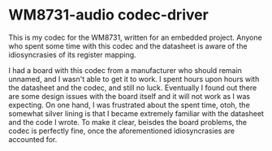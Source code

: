 # WM8731-audio codec-driver

This is my codec for the WM8731, written for an embedded project. Anyone who spent some time with this codec and the datasheet is aware of the idiosyncrasies of its register mapping. 

I had a board with this codec from a manufacturer who should remain unnamed, and I wasn't able to get it to work. I spent hours upon hours with the datasheet and the codec, and still no luck. Eventually I found out there are some design issues with the board itself and it will not work as I was expecting. On one hand, I was frustrated about the spent time, otoh, the somewhat silver lining is that I became extremely familiar with the datasheet and the code I wrote. To make it clear, beisdes the board problems, the codec is perfectly fine, once the aforementioned idiosyncrasies are accounted for. 
